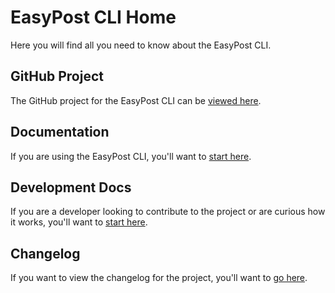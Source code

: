 # EasyPost CLI Home

Here you will find all you need to know about the EasyPost CLI.

## GitHub Project

The GitHub project for the EasyPost CLI can be [viewed here](https://github.com/Justintime50/easypost-cli).

## Documentation

If you are using the EasyPost CLI, you'll want to [start here](./man.md).

## Development Docs

If you are a developer looking to contribute to the project or are curious how it works, you'll want to [start here](./development.md).

## Changelog

If you want to view the changelog for the project, you'll want to [go here](./CHANGELOG.md).
